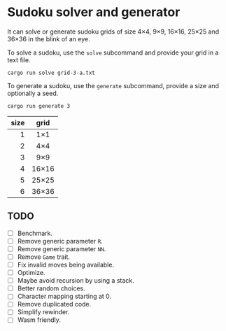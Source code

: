 # Sudoku solver and generator

It can solve or generate sudoku grids of size 4×4, 9×9, 16×16, 25×25 and 36×36 in the blink of an eye.

To solve a sudoku, use the `solve` subcommand and provide your grid in a text file.

```
cargo run solve grid-3-a.txt
```

To generate a sudoku, use the `generate` subcommand, provide a size and optionally a seed.

```
cargo run generate 3
```

| size | grid   |
|-----:|:------:|
| 1    |  1×1   |
| 2    |  4×4   |
| 3    |  9×9   |
| 4    |  16×16 |
| 5    |  25×25 |
| 6    |  36×36 |

## TODO

- [ ] Benchmark.
- [ ] Remove generic parameter `R`.
- [ ] Remove generic parameter `NN`.
- [ ] Remove `Game` trait.
- [ ] Fix invalid moves being available.
- [ ] Optimize.
- [ ] Maybe avoid recursion by using a stack.
- [ ] Better random choices.
- [ ] Character mapping starting at 0.
- [ ] Remove duplicated code.
- [ ] Simplify rewinder.
- [ ] Wasm friendly.
